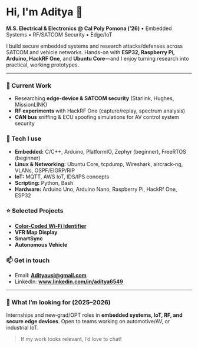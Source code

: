 # Hi, I'm Aditya 👋

**M.S. Electrical & Electronics @ Cal Poly Pomona (’26)** • Embedded Systems • RF/SATCOM Security • Edge/IoT

I build secure embedded systems and research attacks/defenses across SATCOM and vehicle networks. Hands-on with **ESP32, Raspberry Pi, Arduino, HackRF One**, and **Ubuntu Core**—and I enjoy turning research into practical, working prototypes.

---

### 🔭 Current Work
- Researching **edge-device & SATCOM security** (Starlink, Hughes, MissionLINK) 
- **RF experiments** with HackRF One (capture/replay, spectrum analysis)
- **CAN bus** sniffing & ECU spoofing simulations for AV control system security

### 🧰 Tech I use
- **Embedded:** C/C++, Arduino, PlatformIO, Zephyr (beginner), FreeRTOS (beginner)
- **Linux & Networking:** Ubuntu Core, tcpdump, Wireshark, aircrack-ng, VLANs, OSPF/EIGRP/RIP
- **IoT:** MQTT, AWS IoT, IDS/IPS concepts
- **Scripting:** Python, Bash
- **Hardware:** Arduino Uno, Arduino Nano, Raspberry Pi, HackRf One, ESP32

### ⭐ Selected Projects
- [**Color-Coded Wi‑Fi Identifier**](https://github.com/adityausj/Color-Coded-Wi-Fi-Identifier)
- **VFR Map Display** 
- **SmartSync**
- **Autonomous Vehicle**


### 📫 Get in touch
- Email: **Adityausj@gmail.com**
- LinkedIn: **www.linkedin.com/in/aditya6549** 

---

### 💼 What I’m looking for (2025–2026)
Internships and new‑grad/OPT roles in **embedded systems, IoT, RF, and secure edge devices**. Open to teams working on automotive/AV, or industrial IoT.

> If my work looks relevant, I’d love to chat!
